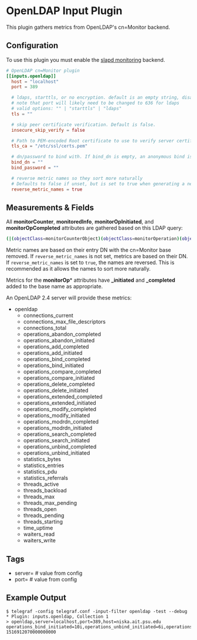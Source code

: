 # OpenLDAP Input Plugin

This plugin gathers metrics from OpenLDAP's cn=Monitor backend.

## Configuration

To use this plugin you must enable the [slapd monitoring](https://www.openldap.org/devel/admin/monitoringslapd.html) backend.

```toml
# OpenLDAP cn=Monitor plugin
[[inputs.openldap]]
  host = "localhost"
  port = 389

  # ldaps, starttls, or no encryption. default is an empty string, disabling all encryption.
  # note that port will likely need to be changed to 636 for ldaps
  # valid options: "" | "starttls" | "ldaps"
  tls = ""

  # skip peer certificate verification. Default is false.
  insecure_skip_verify = false

  # Path to PEM-encoded Root certificate to use to verify server certificate
  tls_ca = "/etc/ssl/certs.pem"

  # dn/password to bind with. If bind_dn is empty, an anonymous bind is performed.
  bind_dn = ""
  bind_password = ""

  # reverse metric names so they sort more naturally
  # Defaults to false if unset, but is set to true when generating a new config
  reverse_metric_names = true
```

## Measurements & Fields

All **monitorCounter**, **monitoredInfo**, **monitorOpInitiated**, and **monitorOpCompleted** attributes are gathered based on this LDAP query:

```sh
(|(objectClass=monitorCounterObject)(objectClass=monitorOperation)(objectClass=monitoredObject))
```

Metric names are based on their entry DN with the cn=Monitor base removed. If `reverse_metric_names` is not set, metrics are based on their DN. If `reverse_metric_names` is set to `true`, the names are reversed. This is recommended as it allows the names to sort more naturally.

Metrics for the **monitorOp*** attributes have **_initiated** and **_completed** added to the base name as appropriate.

An OpenLDAP 2.4 server will provide these metrics:

- openldap
  - connections_current
  - connections_max_file_descriptors
  - connections_total
  - operations_abandon_completed
  - operations_abandon_initiated
  - operations_add_completed
  - operations_add_initiated
  - operations_bind_completed
  - operations_bind_initiated
  - operations_compare_completed
  - operations_compare_initiated
  - operations_delete_completed
  - operations_delete_initiated
  - operations_extended_completed
  - operations_extended_initiated
  - operations_modify_completed
  - operations_modify_initiated
  - operations_modrdn_completed
  - operations_modrdn_initiated
  - operations_search_completed
  - operations_search_initiated
  - operations_unbind_completed
  - operations_unbind_initiated
  - statistics_bytes
  - statistics_entries
  - statistics_pdu
  - statistics_referrals
  - threads_active
  - threads_backload
  - threads_max
  - threads_max_pending
  - threads_open
  - threads_pending
  - threads_starting
  - time_uptime
  - waiters_read
  - waiters_write

## Tags

- server= # value from config
- port= # value from config

## Example Output

```shell
$ telegraf -config telegraf.conf -input-filter openldap -test --debug
* Plugin: inputs.openldap, Collection 1
> openldap,server=localhost,port=389,host=niska.ait.psu.edu operations_bind_initiated=10i,operations_unbind_initiated=6i,operations_modrdn_completed=0i,operations_delete_initiated=0i,operations_add_completed=2i,operations_delete_completed=0i,operations_abandon_completed=0i,statistics_entries=1516i,threads_open=2i,threads_active=1i,waiters_read=1i,operations_modify_completed=0i,operations_extended_initiated=4i,threads_pending=0i,operations_search_initiated=36i,operations_compare_initiated=0i,connections_max_file_descriptors=4096i,operations_modify_initiated=0i,operations_modrdn_initiated=0i,threads_max=16i,time_uptime=6017i,connections_total=1037i,connections_current=1i,operations_add_initiated=2i,statistics_bytes=162071i,operations_unbind_completed=6i,operations_abandon_initiated=0i,statistics_pdu=1566i,threads_max_pending=0i,threads_backload=1i,waiters_write=0i,operations_bind_completed=10i,operations_search_completed=35i,operations_compare_completed=0i,operations_extended_completed=4i,statistics_referrals=0i,threads_starting=0i 1516912070000000000
```
